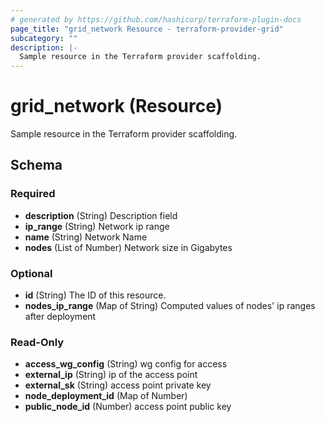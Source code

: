 ```yaml
---
# generated by https://github.com/hashicorp/terraform-plugin-docs
page_title: "grid_network Resource - terraform-provider-grid"
subcategory: ""
description: |-
  Sample resource in the Terraform provider scaffolding.
---
```


# grid_network (Resource)

Sample resource in the Terraform provider scaffolding.



<!-- schema generated by tfplugindocs -->
## Schema

### Required

- **description** (String) Description field
- **ip_range** (String) Network ip range
- **name** (String) Network Name
- **nodes** (List of Number) Network size in Gigabytes

### Optional

- **id** (String) The ID of this resource.
- **nodes_ip_range** (Map of String) Computed values of nodes' ip ranges after deployment

### Read-Only

- **access_wg_config** (String) wg config for access
- **external_ip** (String) ip of the access point
- **external_sk** (String) access point private key
- **node_deployment_id** (Map of Number)
- **public_node_id** (Number) access point public key


